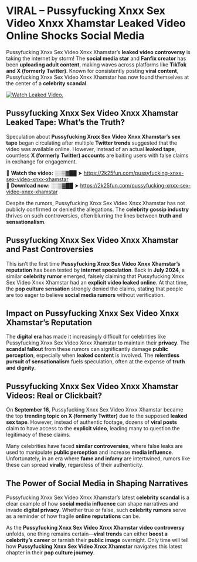 # VIRAL – Pussyfucking Xnxx Sex Video Xnxx Xhamstar Leaked Video Online Shocks Social Media 

Pussyfucking Xnxx Sex Video Xnxx Xhamstar’s **leaked video controversy** is taking the internet by storm! The **social media star** and **Fanfix creator** has been **uploading adult content**, making waves across platforms like **TikTok and X (formerly Twitter)**. Known for consistently posting **viral content**, Pussyfucking Xnxx Sex Video Xnxx Xhamstar has now found themselves at the center of a **celebrity scandal**.  

[![Watch Leaked Video.](https://miro.medium.com/v2/resize:fit:828/format:webp/1*cilzJN44JGOrTw9NJCrNHA.gif "Watch Leaked Video")](https://2k25fun.com/pussyfucking-xnxx-sex-video-xnxx-xhamstar)

## **Pussyfucking Xnxx Sex Video Xnxx Xhamstar Leaked Tape: What’s the Truth?**  
Speculation about **Pussyfucking Xnxx Sex Video Xnxx Xhamstar’s sex tape** began circulating after multiple **Twitter trends** suggested that the video was available online. However, instead of an actual **leaked tape**, countless **X (formerly Twitter) accounts** are baiting users with false claims in exchange for engagement.  

🔹 **Watch the video:** ░░▒▓██ ➤ https://2k25fun.com/pussyfucking-xnxx-sex-video-xnxx-xhamstar  
🔹 **Download now:** ░░▒▓██ ➤ https://2k25fun.com/pussyfucking-xnxx-sex-video-xnxx-xhamstar  

Despite the rumors, Pussyfucking Xnxx Sex Video Xnxx Xhamstar has not publicly confirmed or denied the allegations. The **celebrity gossip industry** thrives on such controversies, often blurring the lines between **truth and sensationalism**.  

## **Pussyfucking Xnxx Sex Video Xnxx Xhamstar and Past Controversies**  
This isn’t the first time **Pussyfucking Xnxx Sex Video Xnxx Xhamstar’s reputation** has been tested by **internet speculation**. Back in **July 2024**, a similar **celebrity rumor** emerged, falsely claiming that Pussyfucking Xnxx Sex Video Xnxx Xhamstar had an **explicit video leaked online**. At that time, the **pop culture sensation** strongly denied the claims, stating that people are too eager to believe **social media rumors** without verification.  

## **Impact on Pussyfucking Xnxx Sex Video Xnxx Xhamstar’s Reputation**  
The **digital era** has made it increasingly difficult for celebrities like Pussyfucking Xnxx Sex Video Xnxx Xhamstar to maintain their **privacy**. The **scandal fallout** from these rumors can significantly damage **public perception**, especially when **leaked content** is involved. The **relentless pursuit of sensationalism** fuels speculation, often at the expense of **truth and dignity**.  

## **Pussyfucking Xnxx Sex Video Xnxx Xhamstar Videos: Real or Clickbait?**  
On **September 16**, Pussyfucking Xnxx Sex Video Xnxx Xhamstar became the top **trending topic on X (formerly Twitter)** due to the supposed **leaked sex tape**. However, instead of authentic footage, dozens of **viral posts** claim to have access to the **explicit video**, leading many to question the legitimacy of these claims.  

Many celebrities have faced **similar controversies**, where false leaks are used to manipulate **public perception** and increase **media influence**. Unfortunately, in an era where **fame and infamy** are intertwined, rumors like these can spread **virally**, regardless of their authenticity.  

## **The Power of Social Media in Shaping Narratives**  
Pussyfucking Xnxx Sex Video Xnxx Xhamstar’s latest **celebrity scandal** is a clear example of how **social media influence** can shape narratives and invade **digital privacy**. Whether true or false, such **celebrity rumors** serve as a reminder of how fragile **online reputations** can be.  

As the **Pussyfucking Xnxx Sex Video Xnxx Xhamstar video controversy** unfolds, one thing remains certain—**viral trends** can either **boost a celebrity’s career** or tarnish their **public image** overnight. Only time will tell how **Pussyfucking Xnxx Sex Video Xnxx Xhamstar** navigates this latest chapter in their **pop culture journey**. 